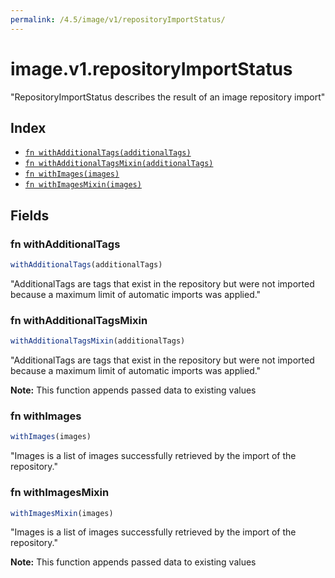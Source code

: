 ```yaml
---
permalink: /4.5/image/v1/repositoryImportStatus/
---
```


# image.v1.repositoryImportStatus

"RepositoryImportStatus describes the result of an image repository import"

## Index

* [`fn withAdditionalTags(additionalTags)`](#fn-withadditionaltags)
* [`fn withAdditionalTagsMixin(additionalTags)`](#fn-withadditionaltagsmixin)
* [`fn withImages(images)`](#fn-withimages)
* [`fn withImagesMixin(images)`](#fn-withimagesmixin)

## Fields

### fn withAdditionalTags

```ts
withAdditionalTags(additionalTags)
```

"AdditionalTags are tags that exist in the repository but were not imported because a maximum limit of automatic imports was applied."

### fn withAdditionalTagsMixin

```ts
withAdditionalTagsMixin(additionalTags)
```

"AdditionalTags are tags that exist in the repository but were not imported because a maximum limit of automatic imports was applied."

**Note:** This function appends passed data to existing values

### fn withImages

```ts
withImages(images)
```

"Images is a list of images successfully retrieved by the import of the repository."

### fn withImagesMixin

```ts
withImagesMixin(images)
```

"Images is a list of images successfully retrieved by the import of the repository."

**Note:** This function appends passed data to existing values